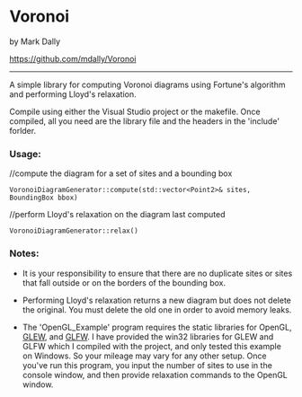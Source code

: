 # Voronoi

by Mark Dally

https://github.com/mdally/Voronoi

---------------------------------------------------

A simple library for computing Voronoi diagrams using Fortune's algorithm and performing Lloyd's relaxation.

Compile using either the Visual Studio project or the makefile.
Once compiled, all you need are the library file and the headers in the 'include' forlder.

### Usage:
//compute the diagram for a set of sites and a bounding box
```
VoronoiDiagramGenerator::compute(std::vector<Point2>& sites, BoundingBox bbox)
```

//perform Lloyd's relaxation on the diagram last computed
```
VoronoiDiagramGenerator::relax()
```

### Notes:
 * It is your responsibility to ensure that there are no duplicate sites or sites that fall outside or on the borders of the bounding box.
	
 * Performing Lloyd's relaxation returns a new diagram but does not delete the original. You must delete the old one in order to avoid memory leaks.

 * The 'OpenGL_Example' program requires the static libraries for OpenGL, [GLEW](http://glew.sourceforge.net), and [GLFW](http://www.glfw.org). I have provided the win32 libraries for GLEW and GLFW which I compiled with the project, and only tested this example on Windows. So your mileage may vary for any other setup. Once you've run this program, you input the number of sites to use in the console window, and then provide relaxation commands to the OpenGL window.
